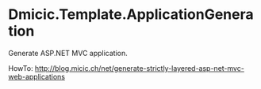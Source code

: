 Dmicic.Template.ApplicationGeneration
=====================================

Generate ASP.NET MVC application.

HowTo: http://blog.micic.ch/net/generate-strictly-layered-asp-net-mvc-web-applications
